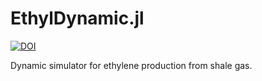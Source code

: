 # EthylDynamic.jl

[![DOI](https://zenodo.org/badge/DOI/10.5281/zenodo.3662753.svg)](https://doi.org/10.5281/zenodo.3662753)

Dynamic simulator for ethylene production from shale gas.
